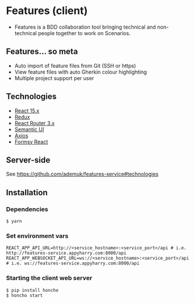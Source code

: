 # Features (client)

* Features is a BDD collaboration tool bringing technical and non-technical people together to work on Scenarios.

## Features... so meta

* Auto import of feature files from Git (SSH or https)
* View feature files with auto Gherkin colour highlighting
* Multiple project support per user

## Technologies
* [React 15.x](https://facebook.github.io/react/)
* [Redux](http://redux.js.org/)
* [React Router 3.x](https://reacttraining.com/react-router/)
* [Semantic UI](https://react.semantic-ui.com/introduction)
* [Axios](https://github.com/mzabriskie/axios)
* [Formsy React](https://github.com/christianalfoni/formsy-react)

## Server-side
See https://github.com/ademuk/features-service#technologies

## Installation

### Dependencies
```
$ yarn
```

### Set environment vars
```
REACT_APP_API_URL=http://<service_hostname>:<service_port>/api # i.e. http://features-service.appyharry.com:8000/api
REACT_APP_WEBSOCKET_API_URL=ws://<service_hostname>:<service_port>/api # i.e. ws://features-service.appyharry.com:8000/api
```

### Starting the client web server
```
$ pip install honcho
$ honcho start
```
